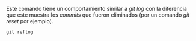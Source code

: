 Este comando tiene un comportamiento similar a *git log* con la diferencia que este muestra los *commits* que fueron eliminados (por un comando *git reset* por ejemplo).

```
git reflog
```